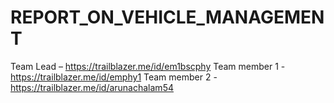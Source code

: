 # REPORT_ON_VEHICLE_MANAGEMENT


Team Lead – https://trailblazer.me/id/em1bscphy
Team member 1 - https://trailblazer.me/id/emphy1
Team member 2 - https://trailblazer.me/id/arunachalam54
